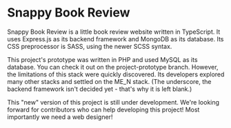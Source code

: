 # Snappy Book Review

Snappy Book Review is a little book review website written in TypeScript. It 
uses Express.js as its backend framework and MongoDB as its database. Its 
CSS preprocessor is SASS, using the newer SCSS syntax.

This project's prototype was written in PHP and used MySQL as its database. 
You can check it out on the project-prototype branch.
However, the limitations of this stack were quickly discovered. Its developers 
explored many other stacks and settled on the ME_N stack. (The underscore, the 
backend framework isn't decided yet - that's why it is left blank.) 

This "new" version of this project is still under development. We're looking 
forward for contributors who can help developing this project! Most 
importantly we need a web designer!